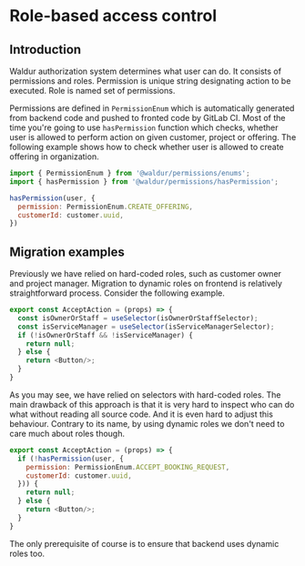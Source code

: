 <!-- EXTERNAL DOCUMENT
Source: https://code.opennodecloud.com/waldur/waldur-homeport.git
Branch: develop
Remote Path: docs//permissions.md
Local Path: docs/developer-guide/ui
Last Sync: 2025-10-31T03:04:04.838719

WARNING: This file is automatically synchronized from the source repository.
DO NOT EDIT this file directly. Changes will be overwritten.
Edit the source at: https://code.opennodecloud.com/waldur/waldur-homeport.git/-/tree/develop/docs//permissions.md
-->


# Role-based access control

## Introduction

Waldur authorization system determines what user can do. It consists of permissions and roles. Permission is unique string designating action to be executed. Role is named set of permissions.

Permissions are defined in `PermissionEnum` which is automatically generated from backend code and pushed to fronted code by GitLab CI. Most of the time you're going to use `hasPermission` function which checks, whether user is allowed to perform action on given customer, project or offering. The following example shows how to check whether user is allowed to create offering in organization.

```js
import { PermissionEnum } from '@waldur/permissions/enums';
import { hasPermission } from '@waldur/permissions/hasPermission';

hasPermission(user, {
  permission: PermissionEnum.CREATE_OFFERING,
  customerId: customer.uuid,
})
```

## Migration examples

Previously we have relied on hard-coded roles, such as customer owner and project manager. Migration to dynamic roles on frontend is relatively straightforward process. Consider the following example.

```js
export const AcceptAction = (props) => {
  const isOwnerOrStaff = useSelector(isOwnerOrStaffSelector);
  const isServiceManager = useSelector(isServiceManagerSelector);
  if (!isOwnerOrStaff && !isServiceManager) {
    return null;
  } else {
    return <Button/>;
  }
}
```

As you may see, we have relied on selectors with hard-coded roles. The main drawback of this approach is that it is very hard to inspect who can do what without reading all source code. And it is even hard to adjust this behaviour. Contrary to its name, by using dynamic roles we don't need to care much about roles though.

```js
export const AcceptAction = (props) => {
  if (!hasPermission(user, {
    permission: PermissionEnum.ACCEPT_BOOKING_REQUEST,
    customerId: customer.uuid,
  })) {
    return null;
  } else {
    return <Button/>;
  }
}

```

The only prerequisite of course is to ensure that backend uses dynamic roles too.

